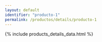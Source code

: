 ```yaml
---
layout: default
identifier: "producto-1"
permalink: /productos/details/producto-1
---
```


{% include products_details_data.html %}
